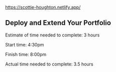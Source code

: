 https://scottie-houghton.netlify.app/

## Deploy and Extend Your Portfolio

Estimate of time needed to complete: 3 hours

Start time: 4:30pm

Finish time: 8:00pm

Actual time needed to complete: 3.5 hours
